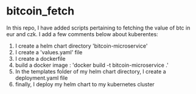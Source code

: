 # bitcoin_fetch

In this repo, I have added scripts pertaining to fetching the value of btc in eur and czk. I add a few comments below about kuberentes:

1) I create a helm chart directory 'bitcoin-microservice'
2) I create a 'values.yaml' file
3) I create a dockerfile
4) build a docker image : 'docker build -t bitcoin-microservice .'
5) In the templates folder of my helm chart directory, I create a deployment.yaml file
6) finally, I deploy my helm chart to my kubernetes cluster
